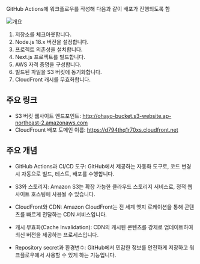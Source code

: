 GitHub Actions에 워크플로우를 작성해 다음과 같이 배포가 진행되도록 함

![개요](https://file.notion.so/f/f/83c75a39-3aba-4ba4-a792-7aefe4b07895/6912169d-ce70-41bf-b624-946d4ee984eb/Untitled.png?id=85426052-e1c3-43af-bfb0-4dea20954fc0&table=block&spaceId=83c75a39-3aba-4ba4-a792-7aefe4b07895&expirationTimestamp=1722038400000&signature=ZcRd8Kee9jOSTXVrXwb-0MnkmqTRTUaD0R-Pg6AY8iI&downloadName=Untitled.png)

1. 저장소를 체크아웃합니다.
2. Node.js 18.x 버전을 설정합니다.
3. 프로젝트 의존성을 설치합니다.
4. Next.js 프로젝트를 빌드합니다.
5. AWS 자격 증명을 구성합니다.
6. 빌드된 파일을 S3 버킷에 동기화합니다.
7. CloudFront 캐시를 무효화합니다.

## 주요 링크

- S3 버킷 웹사이트 엔드포인트: http://ohayo-bucket.s3-website.ap-northeast-2.amazonaws.com
- CloudFrount 배포 도메인 이름: https://d794thq1r70xs.cloudfront.net

## 주요 개념

- GitHub Actions과 CI/CD 도구: GitHub에서 제공하는 자동화 도구로, 코드 변경 시 자동으로 빌드, 테스트, 배포를 수행합니다.
- S3와 스토리지: Amazon S3는 확장 가능한 클라우드 스토리지 서비스로, 정적 웹사이트 호스팅에 사용될 수 있습니다.
- CloudFront와 CDN: Amazon CloudFront는 전 세계 엣지 로케이션을 통해 콘텐츠를 빠르게 전달하는 CDN 서비스입니다.
- 캐시 무효화(Cache Invalidation): CDN의 캐시된 콘텐츠를 강제로 업데이트하여 최신 버전을 제공하는 프로세스입니다.

- Repository secret과 환경변수: GitHub에서 민감한 정보를 안전하게 저장하고 워크플로우에서 사용할 수 있게 하는 기능입니다.
